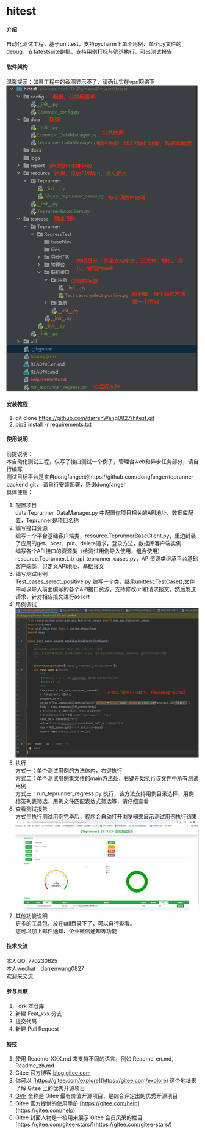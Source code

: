 # hitest

#### 介绍
自动化测试工程，基于unittest，支持pycharm上单个用例、单个py文件的debug，支持testsuite跑批，支持用例打标与筛选执行，可出测试报告

#### 软件架构  
温馨提示：如果工程中的截图显示不了，请确认实在vpn网络下
![pic1](docs/pics/目录结构说明.png)


#### 安装教程

1.  git clone https://github.com/darrenWang0827/hitest.git
2.  pip3 install -r requirements.txt

#### 使用说明

前提说明：  
本自动化测试工程，仅写了接口测试一个例子，管理台web和异步任务部分，请自行编写  
测试目标平台是来自dongfanger的https://github.com/dongfanger/teprunner-backend.git， 请自行安装部署，感谢dongfanger  
具体使用：
1.  配置项目  
data.Teprunner_DataManager.py 中配置你项目相关的API地址、数据库配置，Teprunner是项目名称
2.  编写接口资源  
编写一个平台基础客户端类，resource.TeprunnerBaseClient.py，里边封装了应用的get、post、put、delete请求，登录方法，数据库客户端实例  
编写各个API接口的资源类（给测试用例导入使用，组合使用）resource.Teprunner.Lib_api_teprunner_cases.py，API资源类继承平台基础客户端类，只定义API地址、基础报文
3.  编写测试用例  
Test_cases_select_positive.py 编写一个类，继承unittest.TestCase(),文件中可以导入前面编写的各个API接口资源，支持修改url和请求报文，然后发送请求，针对相应报文进行assert
4.  用例调试  
![pics](docs/pics/用例调试.png)  
5.  执行  
方式一：单个测试用例的方法体内，右键执行  
方式二：单个测试用例集文件的main方法处，右键开始执行该文件中所有测试用例  
方式三：run_teprunner_regress.py 执行，该方法支持用例目录选择、用例标签列表筛选、用例文件匹配表达式筛选等，请仔细查看 
6.  查看测试报告  
方式三执行测试用例完毕后，程序会自动打开浏览器来展示测试用例执行结果  
![pics](docs/pics/测试报告.png)
7.  其他功能说明  
更多的工具包，放在util目录下了，可以自行查看。  
您可以加上邮件通知、企业微信通知等功能

#### 技术交流  
本人QQ: 770230625  
本人wechat：darrenwang0827  
欢迎来交流  

#### 参与贡献

1.  Fork 本仓库
2.  新建 Feat_xxx 分支
3.  提交代码
4.  新建 Pull Request


#### 特技

1.  使用 Readme\_XXX.md 来支持不同的语言，例如 Readme\_en.md, Readme\_zh.md
2.  Gitee 官方博客 [blog.gitee.com](https://blog.gitee.com)
3.  你可以 [https://gitee.com/explore](https://gitee.com/explore) 这个地址来了解 Gitee 上的优秀开源项目
4.  [GVP](https://gitee.com/gvp) 全称是 Gitee 最有价值开源项目，是综合评定出的优秀开源项目
5.  Gitee 官方提供的使用手册 [https://gitee.com/help](https://gitee.com/help)
6.  Gitee 封面人物是一档用来展示 Gitee 会员风采的栏目 [https://gitee.com/gitee-stars/](https://gitee.com/gitee-stars/)
